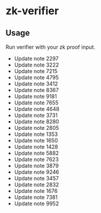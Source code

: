 # zk-verifier

## Usage

Run verifier with your zk proof input.
- Update note 2297
- Update note 3222
- Update note 7215
- Update note 4795
- Update note 3412
- Update note 8367
- Update note 9181
- Update note 7655
- Update note 4648
- Update note 3731
- Update note 8280
- Update note 2805
- Update note 1353
- Update note 1650
- Update note 1428
- Update note 5882
- Update note 7623
- Update note 3879
- Update note 9246
- Update note 3457
- Update note 2832
- Update note 1676
- Update note 7381
- Update note 9952
